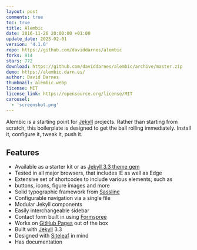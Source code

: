 ```yaml
---
layout: post
comments: true
toc: true
title: Alembic
date: 2016-11-26 20:00:00 +01:00
update_date: 2025-02-01
version: '4.1.0'
repo: https://github.com/daviddarnes/alembic
forks: 914
stars: 772
download: https://github.com/daviddarnes/alembic/archive/master.zip
demo: https://alembic.darn.es/
author: David Darnes
thumbnail: alembic.webp
license: MIT
license_link: https://opensource.org/license/MIT
carousel:
  - 'screenshot.png'
---
```


Alembic is a starting point for [Jekyll](https://jekyllrb.com/) projects. Rather than starting from scratch, this boilerplate is designed to get the ball rolling immediately. Install it, configure it, tweak it, push it.

## Features

* Available as a starter kit or as [Jekyll 3.3 theme gem](https://jekyllrb.com/docs/themes/)
* Tested in all major browsers, that includes IE as well as Edge
* Extensive set of shortcodes to include various elements; such as
* buttons, icons, figure images and more
* Solid typographic framework from [Sassline](https://sassline.com/)
* Configurable navigation via a single file
* Modular Jekyll components
* Easily interchangeable sidebar
* Contact form built in using [Formspree](https://formspree.io/)
* Works on [GitHub Pages](https://pages.github.com/) out of the box
* Built with [Jekyll](https://jekyllrb.com/) 3.3
* Designed with [Siteleaf](https://www.siteleaf.com/) in mind
* Has documentation
